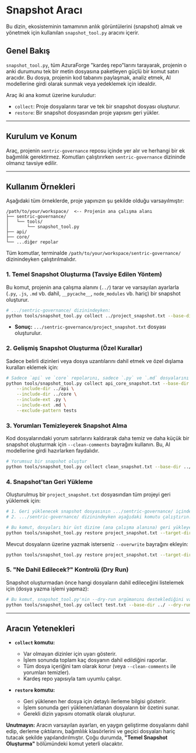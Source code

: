 # Snapshot Aracı

Bu dizin, ekosisteminin tamamının anlık görüntülerini (snapshot) almak ve yönetmek için kullanılan `snapshot_tool.py` aracını içerir.

## Genel Bakış

`snapshot_tool.py`, tüm AzuraForge "kardeş repo"larını tarayarak, projenin o anki durumunu tek bir metin dosyasına paketleyen güçlü bir komut satırı aracıdır. Bu dosya, projenin kod tabanını paylaşmak, analiz etmek, AI modellerine girdi olarak sunmak veya yedeklemek için idealdir.

Araç iki ana komut üzerine kuruludur:
*   `collect`: Proje dosyalarını tarar ve tek bir snapshot dosyası oluşturur.
*   `restore`: Bir snapshot dosyasından proje yapısını geri yükler.

---

## Kurulum ve Konum

Araç, projenin `sentric-governance` reposu içinde yer alır ve herhangi bir ek bağımlılık gerektirmez. Komutları çalıştırırken `sentric-governance` dizininde olmanız tavsiye edilir.

---

## Kullanım Örnekleri

Aşağıdaki tüm örneklerde, proje yapınızın şu şekilde olduğu varsayılmıştır:

```
/path/to/your/workspace/  <-- Projenin ana çalışma alanı
├── sentric-governance/
│   └── tools/
│       └── snapshot_tool.py
├── api/
├── core/
└── ...diğer repolar
```

Tüm komutlar, terminalde `/path/to/your/workspace/sentric-governance/` dizinindeyken çalıştırılmalıdır.

### 1. Temel Snapshot Oluşturma (Tavsiye Edilen Yöntem)

Bu komut, projenin ana çalışma alanını (`../`) tarar ve varsayılan ayarlarla (`.py`, `.js`, `.md` vb. dahil, `__pycache__`, `node_modules` vb. hariç) bir snapshot oluşturur.

```bash
# .../sentric-governance/ dizinindeyken:
python tools/snapshot_tool.py collect ../project_snapshot.txt --base-dir ../
```
*   **Sonuç:** `.../sentric-governance/project_snapshot.txt` dosyası oluşturulur.

### 2. Gelişmiş Snapshot Oluşturma (Özel Kurallar)

Sadece belirli dizinleri veya dosya uzantılarını dahil etmek ve özel dışlama kuralları eklemek için:

```bash
# Sadece `api` ve `core` repolarını, sadece `.py` ve `.md` dosyalarını al
python tools/snapshot_tool.py collect api_core_snapshot.txt --base-dir ../ \
    --include-dir ../api \
    --include-dir ../core \
    --include-ext .py \
    --include-ext .md \
    --exclude-pattern tests
```

### 3. Yorumları Temizleyerek Snapshot Alma

Kod dosyalarındaki yorum satırlarını kaldırarak daha temiz ve daha küçük bir snapshot oluşturmak için `--clean-comments` bayrağını kullanın. Bu, AI modellerine girdi hazırlarken faydalıdır.

```bash
# Yorumsuz bir snapshot oluştur
python tools/snapshot_tool.py collect clean_snapshot.txt --base-dir ../ --clean-comments
```

### 4. Snapshot'tan Geri Yükleme

Oluşturulmuş bir `project_snapshot.txt` dosyasından tüm projeyi geri yüklemek için:

```bash
# 1. Geri yüklenecek snapshot dosyasının .../sentric-governance/ içinde olduğundan emin olun.
# 2. .../sentric-governance/ dizinindeyken aşağıdaki komutu çalıştırın.

# Bu komut, dosyaları bir üst dizine (ana çalışma alanına) geri yükleyecektir.
python tools/snapshot_tool.py restore project_snapshot.txt --target-dir ../
```

Mevcut dosyaların üzerine yazmak isterseniz `--overwrite` bayrağını ekleyin:

```bash
python tools/snapshot_tool.py restore project_snapshot.txt --target-dir ../ --overwrite
```

### 5. "Ne Dahil Edilecek?" Kontrolü (Dry Run)

Snapshot oluşturmadan önce hangi dosyaların dahil edileceğini listelemek için (dosya yazma işlemi yapmaz):

```bash
# Bu komut, snapshot_tool.py'nin --dry-run argümanını desteklediğini varsayar.
python tools/snapshot_tool.py collect test.txt --base-dir ../ --dry-run
```

---

## Aracın Yetenekleri

*   **`collect` komutu:**
    *   Var olmayan dizinler için uyarı gösterir.
    *   İşlem sonunda toplam kaç dosyanın dahil edildiğini raporlar.
    *   Tüm dosya içeriğini tam olarak korur (veya `--clean-comments` ile yorumları temizler).
    *   Kardeş repo yapısıyla tam uyumlu çalışır.

*   **`restore` komutu:**
    *   Geri yüklenen her dosya için detaylı ilerleme bilgisi gösterir.
    *   İşlem sonunda geri yüklenen/atlanan dosyaların bir özetini sunar.
    *   Gerekli dizin yapısını otomatik olarak oluşturur.

**Unutmayın:** Aracın varsayılan ayarları, en yaygın geliştirme dosyalarını dahil edip, derleme çıktılarını, bağımlılık klasörlerini ve geçici dosyaları hariç tutacak şekilde yapılandırılmıştır. Çoğu durumda, **"Temel Snapshot Oluşturma"** bölümündeki komut yeterli olacaktır.